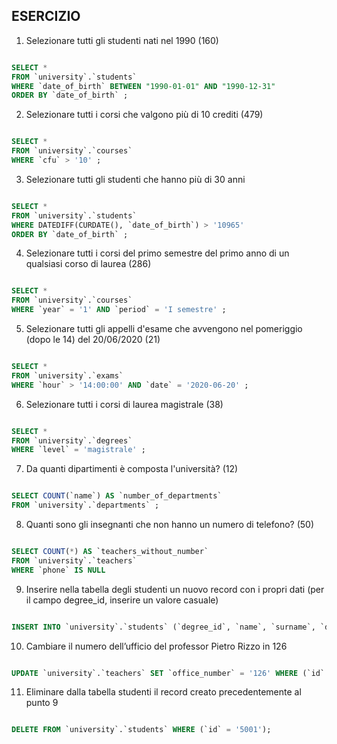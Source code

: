 ## ESERCIZIO

1. Selezionare tutti gli studenti nati nel 1990 (160)

```sql

SELECT *
FROM `university`.`students`
WHERE `date_of_birth` BETWEEN "1990-01-01" AND "1990-12-31"
ORDER BY `date_of_birth` ;

```

2. Selezionare tutti i corsi che valgono più di 10 crediti (479)

```sql

SELECT *
FROM `university`.`courses`
WHERE `cfu` > '10' ;

```

3. Selezionare tutti gli studenti che hanno più di 30 anni

```sql

SELECT *
FROM `university`.`students`
WHERE DATEDIFF(CURDATE(), `date_of_birth`) > '10965'
ORDER BY `date_of_birth` ;

```

4. Selezionare tutti i corsi del primo semestre del primo anno di un qualsiasi corso di
laurea (286)

```sql

SELECT *
FROM `university`.`courses`
WHERE `year` = '1' AND `period` = 'I semestre' ;


```

5. Selezionare tutti gli appelli d'esame che avvengono nel pomeriggio (dopo le 14) del
20/06/2020 (21)

```sql

SELECT *
FROM `university`.`exams`
WHERE `hour` > '14:00:00' AND `date` = '2020-06-20' ;

```

6. Selezionare tutti i corsi di laurea magistrale (38)

```sql

SELECT *
FROM `university`.`degrees`
WHERE `level` = 'magistrale' ;

```

7. Da quanti dipartimenti è composta l'università? (12)

```sql

SELECT COUNT(`name`) AS `number_of_departments`
FROM `university`.`departments` ;

```

8. Quanti sono gli insegnanti che non hanno un numero di telefono? (50)

```sql

SELECT COUNT(*) AS `teachers_without_number`
FROM `university`.`teachers`
WHERE `phone` IS NULL

```

9. Inserire nella tabella degli studenti un nuovo record con i propri dati (per il campo
degree_id, inserire un valore casuale)

```sql

INSERT INTO `university`.`students` (`degree_id`, `name`, `surname`, `date_of_birth`, `fiscal_code`, `enrolment_date`, `registration_number`, `email`) VALUES ('5', 'Luigi', 'Caiaffa', '2001-12-19', 'CFFLGU01T19H501X', '2021-10-04', '202504', 'luigicaiaffa@gmail.com');

```

10. Cambiare il numero dell’ufficio del professor Pietro Rizzo in 126

```sql

UPDATE `university`.`teachers` SET `office_number` = '126' WHERE (`id` = '58');

```

11. Eliminare dalla tabella studenti il record creato precedentemente al punto 9

```sql

DELETE FROM `university`.`students` WHERE (`id` = '5001');

```